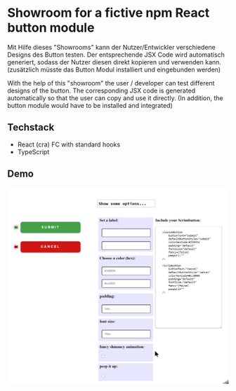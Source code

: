 # Showroom for a fictive npm React button module

Mit Hilfe dieses "Showrooms" kann der Nutzer/Entwickler verschiedene Designs des Button testen.
Der entsprechende JSX Code wird automatisch generiert, sodass der Nutzer diesen direkt kopieren und verwenden kann.
(zusätzlich müsste das Button Modul installiert und eingebunden werden)

With the help of this "showroom" the user / developer can test different designs of the button.
The corresponding JSX code is generated automatically so that the user can copy and use it directly.
(In addition, the button module would have to be installed and integrated)

## Techstack

- React (cra) FC with standard hooks
- TypeScript

## Demo

![Seems like the demo gif couldn't be loaded..](demo.gif)


